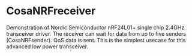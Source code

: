 CosaNRFreceiver
====

Demonstration of Nordic Semiconductor nRF24L01+ single chip 2.4GHz transceiver driver. The receiver can wait for data from up to five senders (CosaNRFsender). QoS data is sent. This is the simplest usecase for this advanced low power transceiver. 


